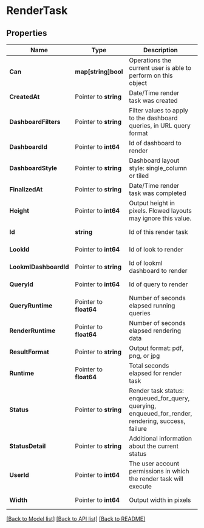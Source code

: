 # RenderTask

## Properties

Name | Type | Description | Notes
------------ | ------------- | ------------- | -------------
**Can** | **map[string]bool** | Operations the current user is able to perform on this object | [optional] [readonly] 
**CreatedAt** | Pointer to **string** | Date/Time render task was created | [optional] [readonly] 
**DashboardFilters** | Pointer to **string** | Filter values to apply to the dashboard queries, in URL query format | [optional] [readonly] 
**DashboardId** | Pointer to **int64** | Id of dashboard to render | [optional] [readonly] 
**DashboardStyle** | Pointer to **string** | Dashboard layout style: single_column or tiled | [optional] [readonly] 
**FinalizedAt** | Pointer to **string** | Date/Time render task was completed | [optional] [readonly] 
**Height** | Pointer to **int64** | Output height in pixels. Flowed layouts may ignore this value. | [optional] [readonly] 
**Id** | **string** | Id of this render task | [optional] [readonly] 
**LookId** | Pointer to **int64** | Id of look to render | [optional] [readonly] 
**LookmlDashboardId** | Pointer to **string** | Id of lookml dashboard to render | [optional] [readonly] 
**QueryId** | Pointer to **int64** | Id of query to render | [optional] [readonly] 
**QueryRuntime** | Pointer to **float64** | Number of seconds elapsed running queries | [optional] [readonly] 
**RenderRuntime** | Pointer to **float64** | Number of seconds elapsed rendering data | [optional] [readonly] 
**ResultFormat** | Pointer to **string** | Output format: pdf, png, or jpg | [optional] [readonly] 
**Runtime** | Pointer to **float64** | Total seconds elapsed for render task | [optional] [readonly] 
**Status** | Pointer to **string** | Render task status: enqueued_for_query, querying, enqueued_for_render, rendering, success, failure | [optional] [readonly] 
**StatusDetail** | Pointer to **string** | Additional information about the current status | [optional] [readonly] 
**UserId** | Pointer to **int64** | The user account permissions in which the render task will execute | [optional] [readonly] 
**Width** | Pointer to **int64** | Output width in pixels | [optional] [readonly] 

[[Back to Model list]](../README.md#documentation-for-models) [[Back to API list]](../README.md#documentation-for-api-endpoints) [[Back to README]](../README.md)


